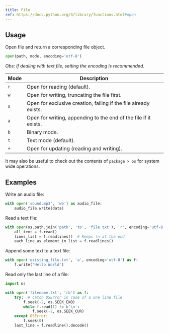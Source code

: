 ```yaml
---
title: File
ref: https://docs.python.org/3/library/functions.html#open
---
```


## Usage

Open file and return a corresponding file object.

```python
open(path, mode, encoding='utf-8')
```

*Obs: If dealing with text file,
setting the encoding is recommended.*

| Mode | Description |
| ---- | ----------- |
| `r` | Open for reading (default). |
| `w` | Open for writing, truncating the file first. |
| `x` | Open for exclusive creation, failing if the file already exists. |
| `a` | Open for writing, appending to the end of the file if it exists. |
| `b` | Binary mode. |
| `t` | Text mode (default). |
| `+` | Open for updating (reading and writing). |

It may also be useful to check out the contents of `package > os` for system wide operations.

## Examples

Write an audio file:

```python
with open('sound.mp3', 'wb') as audio_file:
    audio_file.write(data)
```

Read a text file:

```python
with open(os.path.join('path', 'to', 'file.txt'), 'r', encoding='utf-8') as f:
    all_text = f.read()
    lines_list = f.readlines()  # Keeps \n at the end
    each_line_as_element_in_list = f.readlines()
```

Append some text to a text file:

```python
with open('existing_file.txt', 'a', encoding='utf-8') as f:
    f.write('Hello World')
```

Read only the last line of a file:

```python
import os

with open('filename.txt', 'rb') as f:
    try:  # catch OSError in case of a one line file
        f.seek(-2, os.SEEK_END)
        while f.read(1) != b'\n':
            f.seek(-2, os.SEEK_CUR)
    except OSError:
        f.seek(0)
    last_line = f.readline().decode()
```
